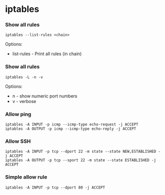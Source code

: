 # iptables

### Show all rules

```
iptables --list-rules <chain>
```

Options:
* list-rules - Print all rules (in chain)

### Show all rules 

```
iptables -L -n -v
```

Options:
* n - show numeric port numbers
* v - verbose

### Allow ping

```
iptables -A INPUT -p icmp --icmp-type echo-request -j ACCEPT
iptables -A OUTPUT -p icmp --icmp-type echo-reply -j ACCEPT
```

### Allow SSH

```
iptables -A INPUT -p tcp --dport 22 -m state --state NEW,ESTABLISHED -j ACCEPT
iptables -A OUTPUT -p tcp --sport 22 -m state --state ESTABLISHED -j ACCEPT
```

### Simple allow rule
```
iptables -A INPUT -p tcp --dport 80 -j ACCEPT
```

